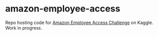 # amazon-employee-access
Repo hosting code for [Amazon Employee Access Challenge]([url](https://www.kaggle.com/competitions/amazon-employee-access-challenge/overview)https://www.kaggle.com/competitions/amazon-employee-access-challenge/overview) on Kaggle. Work in progress.
